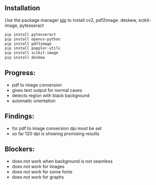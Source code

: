## Installation
Use the package manager [pip](https://pip.pypa.io/en/stable/) to install cv2, pdf2image. deskew, scikit-image, pytesseract

```bash
pip install pytesseract
pip install opencv-python
pip install pdf2image
pip install poppler-utils
pip install scikit-image
pip install deskew
```

## Progress:
* pdf to image conversion
* gives text output for normal cases
* detects region with black background
* automatic orientation 


## Findings:
*   for pdf to image conversion dpi must be set
*   so far 120 dpi is showing promising results

## Blockers:
*   does not work when background is not seamless
*   does not work for images
*   does not work for some fonts
*   does not work for graphs 
